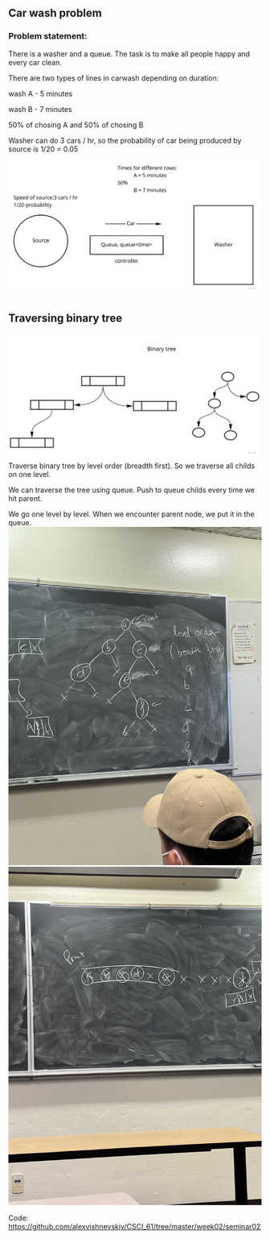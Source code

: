 ## Car wash problem

### Problem statement:
There is a washer and a queue. The task is to make all people happy and every car clean.

There are two types of lines in carwash depending on duration:

wash A - 5 minutes 

wash B - 7 minutes

50% of chosing A and 50% of chosing B

Washer can do 3 cars / hr, so the probability of car being produced by source is 1/20 = 0.05

![car wash](../../static/week02/seminar02/carWash.jpg)

## Traversing binary tree

![tree](../../static/week02/seminar02/BinaryTree.jpg)
Traverse binary tree by level order (breadth first). So we traverse all childs on one level.

We can traverse the tree using queue. Push to queue childs every time we hit parent.

We go one level by level. When we encounter parent node, we put it in the queue.
![traverse 1](../../static/week02/seminar02/traverse1.jpeg)
![traverse 2](../../static/week02/seminar02/traverse2.jpeg)

Code: https://github.com/alexvishnevskiy/CSCI_61/tree/master/week02/seminar02